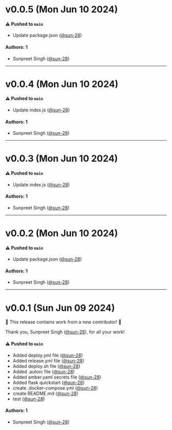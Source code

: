 # v0.0.5 (Mon Jun 10 2024)

#### ⚠️ Pushed to `main`

- Update package.json ([@sun-28](https://github.com/sun-28))

#### Authors: 1

- Sunpreet Singh ([@sun-28](https://github.com/sun-28))

---

# v0.0.4 (Mon Jun 10 2024)

#### ⚠️ Pushed to `main`

- Update index.js ([@sun-28](https://github.com/sun-28))

#### Authors: 1

- Sunpreet Singh ([@sun-28](https://github.com/sun-28))

---

# v0.0.3 (Mon Jun 10 2024)

#### ⚠️ Pushed to `main`

- Update index.js ([@sun-28](https://github.com/sun-28))

#### Authors: 1

- Sunpreet Singh ([@sun-28](https://github.com/sun-28))

---

# v0.0.2 (Mon Jun 10 2024)

#### ⚠️ Pushed to `main`

- Update package.json ([@sun-28](https://github.com/sun-28))

#### Authors: 1

- Sunpreet Singh ([@sun-28](https://github.com/sun-28))

---

# v0.0.1 (Sun Jun 09 2024)

:tada: This release contains work from a new contributor! :tada:

Thank you, Sunpreet Singh ([@sun-28](https://github.com/sun-28)), for all your work!

#### ⚠️ Pushed to `main`

- Added deploy.yml file ([@sun-28](https://github.com/sun-28))
- Added release.yml file ([@sun-28](https://github.com/sun-28))
- Added deploy.sh file ([@sun-28](https://github.com/sun-28))
- Added .autorc file ([@sun-28](https://github.com/sun-28))
- Added amber.yaml secrets file ([@sun-28](https://github.com/sun-28))
- Added flask quickstart ([@sun-28](https://github.com/sun-28))
- create .docker-compose.yml ([@sun-28](https://github.com/sun-28))
- create README.md ([@sun-28](https://github.com/sun-28))
- test ([@sun-28](https://github.com/sun-28))

#### Authors: 1

- Sunpreet Singh ([@sun-28](https://github.com/sun-28))
